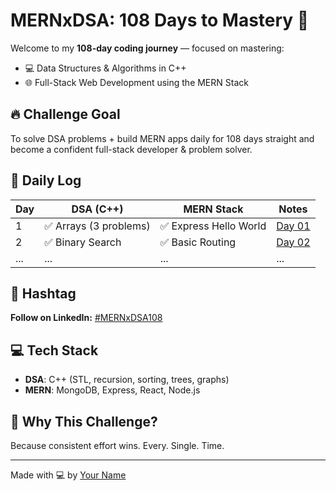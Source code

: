 # MERNxDSA: 108 Days to Mastery 🚀

Welcome to my **108-day coding journey** — focused on mastering:
- 💻 Data Structures & Algorithms in C++
- 🌐 Full-Stack Web Development using the MERN Stack

## 🔥 Challenge Goal
To solve DSA problems + build MERN apps daily for 108 days straight and become a confident full-stack developer & problem solver.

## 📅 Daily Log

| Day | DSA (C++) | MERN Stack | Notes |
|-----|-----------|------------|-------|
| 1   | ✅ Arrays (3 problems) | ✅ Express Hello World | [Day 01](DSA-C++/Day01) |
| 2   | ✅ Binary Search | ✅ Basic Routing | [Day 02](DSA-C++/Day02) |
| ... | ...       | ...        | ...   |

## 📌 Hashtag
**Follow on LinkedIn:** [#MERNxDSA108](www.linkedin.com/in/nandkishor-pal)

## 💻 Tech Stack
- **DSA**: C++ (STL, recursion, sorting, trees, graphs)
- **MERN**: MongoDB, Express, React, Node.js

## 🧠 Why This Challenge?
Because consistent effort wins. Every. Single. Time.

---

Made with 💻 by [Your Name](https://github.com/yourusername)
